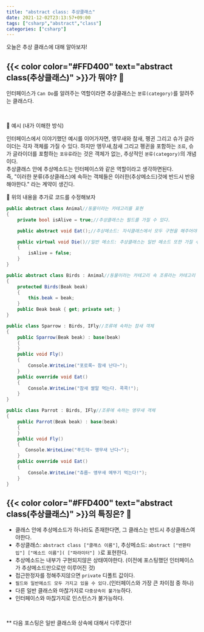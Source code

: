```yaml
---
title: "abstract class: 추상클래스"
date: 2021-12-02T23:13:57+09:00
tags: ["csharp","abstract","class"]
categories: ["csharp"]
---
```

오늘은 추상 클래스에 대해 알아보쟈!

## {{< color color="#FFD400" text="abstract class(추상클래스)" >}}가 뭐야? 🧐

인터페이스가 `Can Do`를 알려주는 역할이라면 추상클래스는 `분류(category)`를 알려주는 클래스다.  

<br>

💚 예시 (내가 이해한 방식) 
<br>

인터페이스에서 이야기했던 예시를 이어가자면, 앵무새와 참새, 펭귄 그리고 슈가 글라이더는 각자 객체를 가질 수 있다. 하지만 앵무새,참새 그리고 펭귄을 포함하는 `조류`, 슈가 글라이더를 포함하는 `포유류`라는 것은 객체가 없는, 추상적인 `분류(category)`의 개념이다. 
<br>
추상클래스 안에 추상메소드는 인터페이스와 같은 역할이라고 생각하면된다. 
<br>
즉, "이러한 분류(추상클래스)에 속하는 객체들은 이러한(추상메소드)것에 반드시 반응해야한다." 라는 계약이 생긴다.
<br>

🍑 위의 내용을 추가로 코드를 수정해보자
```csharp
public abstract class Animal//동물이라는 카테고리를 표현
{
    private bool isAlive = true;//추상클래스는 필드를 가질 수 있다.

    public abstract void Eat();//추상메소드: 자식클래스에서 모두 구현을 해주어야함!

    public virtual void Die()//일반 메소드: 추상클래스는 일반 메소드 또한 가질 수 있다.
    {
        isAlive = false;
    }
}

public abstract class Birds : Animal//동물이라는 카테고리 속 조류라는 카테고리
{
    protected Birds(Beak beak)
    {
        this.beak = beak;
    }
    public Beak beak { get; private set; }
}

public class Sparrow : Birds, IFly//조류에 속하는 참새 객체 
{
    public Sparrow(Beak beak) : base(beak)
    {
    }
    public void Fly()
    {
        Console.WriteLine("포로록~ 참새 난다~");
    }
    public override void Eat()
    {
        Console.WriteLine("참새 쌀알 먹는다. 콕콕!");
    }
}

public class Parrot : Birds, IFly//조류에 속하는 앵무새 객체
{
    public Parrot(Beak beak) : base(beak)
    {
    }
    public void Fly()
    {
       Console.WriteLine("푸드덕~ 앵무새 난다~");
    }
    public override void Eat()
    {
        Console.WriteLine("츄릅~ 앵무새 메뚜기 먹는다!");
    }
}
```

## {{< color color="#FFD400" text="abstract class(추상클래스)" >}}의 특징은?  🧐

- 클래스 안에 추상메소드가 하나라도 존재한다면, 그 클래스는 반드시 추상클래스여야한다.
- 추상클래스: `abstract class ["클래스 이름"]`, 추상메소드: `abstract ["반환타입"] ["메소드 이름"]( ["파라미터"] )`로 표현한다.
- 추상메소드는 내부가 구현되지않은 상태여야한다. (이전에 포스팅했던 인터페이스가 추상메소드만으로만 이루어진 것)
- 접근한정자를 정해주지않으면 `private` 디폴트 값이다.
- `필드와 일반메소드 모두 가지고 있을 수 있다.`(인터페이스와 가장 큰 차이점 중 하나)
- 다른 일반 클래스와 마찮가지로 `다중상속이 불가능`하다.
- 인터페이스와 마찮가지로 인스턴스가 불가능하다. 

<br>

** 다음 포스팅은 일반 클래스와 상속에 대해서 다루겠다!